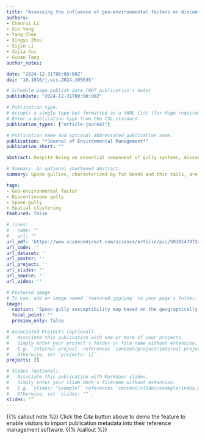 ```yaml
---
title: "Assessing the influence of geo-environmental factors on discontinuous gully erosion at regional scales: A case study of spoon gullies on the loess plateau of China"
authors:
- Chenrui Li
- Xin Yang
- Yang Chen
- Xingyu Zhou
- Sijin Li
- Xujia Cui
- Guoan Tang
author_notes:

date: "2024-12-31T00:00:00Z"
doi: "10.1016/j.scs.2024.105635"

# Schedule page publish date (NOT publication's date).
publishDate: "2024-12-31T00:00:00Z"

# Publication type.
# Accepts a single type but formatted as a YAML list (for Hugo requirements).
# Enter a publication type from the CSL standard.
publication_types: ["article-journal"]

# Publication name and optional abbreviated publication name.
publication: "*Journal of Environmental Management*"
publication_short: ""

abstract: Despite being an essential component of gully systems, discontinuous gullies have received less attention for their complex formation mechanisms and often overlooked sediment yield processes. Factorial analysis helps elucidate gullying processes, but relevant studies on discontinuous gullies are currently lacking, especially at large scales. Spoon gullies, characterized by fat heads and thin tails, are a typical type of discontinuous hillslope gully found extensively on the Loess Plateau of China. Based on an inventory of 4077 spoon gullies and 13 geo-environmental factors, variations in factor dominance influencing the gully erosion were explored within a global-local framework, using Geodetector, geographically weighted regression, and spatially constrained multivariate clustering. Among individual factors, continuous gully density explained 41.6% of the spatial distribution of spoon gullies, followed by normalized difference vegetation index (NDVI), soil characteristics, and precipitation, ranging from 12.0% to 18.6%, while land use and topography exerted a negligible effect. The interaction of two factors showed a nonlinear enhancement in explanatory power, reaching 77.1%, 71.8%, and 69.7% when combining continuous gully density with loess thickness, precipitation, and NDVI, respectively. Moreover, except for generally negative regression coefficients of NDVI, other factors showed positive and negative values, indicating significant spatial variability in their effects on spoon gullies. Seven spoon gully clusters were thereby identified, each dominated by an evident factor among continuous gully density, precipitation, loess thickness, and soil texture. A spoon gully susceptibility map comprising five levels was further produced under a model accuracy of 85.8%, suggesting reliable performance in predicting gully occurrence. Overall, the influence of factors on spoon gully development exhibit remarkable complexities, mainly depending on spatial variation in the intricate interactions among factors and their scale-dependent behaviors. This study provides new insights into the spatial heterogeneity of discontinuous gullies at a regional scale and offers implications for developing targeted strategies against gully erosion.

# Summary. An optional shortened abstract.
summary: Spoon gullies, characterized by fat heads and thin tails, are a typical type of discontinuous hillslope gully found extensively on the Loess Plateau of China. This study explores the variations in factor dominance influencing the gully erosion within a global-local framework, using Geodetector, geographically weighted regression, and spatially constrained multivariate clustering. The study provides new insights into the spatial heterogeneity of discontinuous gullies at a regional scale and offers implications for developing targeted strategies against gully erosion.

tags:
- Geo-environmental factor
- Discontinuous gully
- Spoon gully
- Spatial clustering
featured: false

# links:
# - name: ""
#   url: ""
url_pdf: 'https://www.sciencedirect.com/science/article/pii/S0301479724039276/pdfft?md5=6903d7e71e075bd3da8c86124728df76&pid=1-s2.0-S0301479724039276-main.pdf'
url_code: ''
url_dataset: ''
url_poster: ''
url_project: ''
url_slides: ''
url_source: ''
url_video: ''

# Featured image
# To use, add an image named `featured.jpg/png` to your page's folder. 
image:
  caption: 'Spoon gully susceptibility map based on the geographically weighted regression model'
  focal_point: ""
  preview_only: false

# Associated Projects (optional).
#   Associate this publication with one or more of your projects.
#   Simply enter your project's folder or file name without extension.
#   E.g. `internal-project` references `content/project/internal-project/index.md`.
#   Otherwise, set `projects: []`.
projects: []

# Slides (optional).
#   Associate this publication with Markdown slides.
#   Simply enter your slide deck's filename without extension.
#   E.g. `slides: "example"` references `content/slides/example/index.md`.
#   Otherwise, set `slides: ""`.
slides: “”
---
```


{{% callout note %}}
Click the *Cite* button above to demo the feature to enable visitors to import publication metadata into their reference management software.
{{% /callout %}}
<!-- 